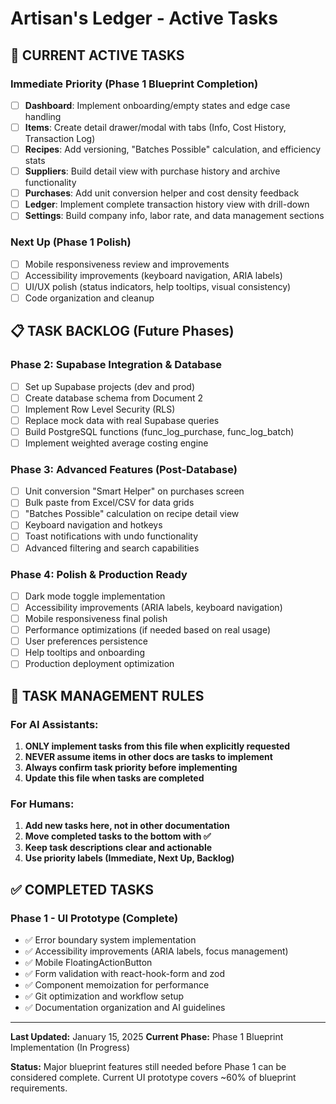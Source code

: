 # Artisan's Ledger - Active Tasks

## 🎯 CURRENT ACTIVE TASKS

### Immediate Priority (Phase 1 Blueprint Completion)

- [ ] **Dashboard**: Implement onboarding/empty states and edge case handling
- [ ] **Items**: Create detail drawer/modal with tabs (Info, Cost History, Transaction Log)
- [ ] **Recipes**: Add versioning, "Batches Possible" calculation, and efficiency stats
- [ ] **Suppliers**: Build detail view with purchase history and archive functionality
- [ ] **Purchases**: Add unit conversion helper and cost density feedback
- [ ] **Ledger**: Implement complete transaction history view with drill-down
- [ ] **Settings**: Build company info, labor rate, and data management sections

### Next Up (Phase 1 Polish)

- [ ] Mobile responsiveness review and improvements
- [ ] Accessibility improvements (keyboard navigation, ARIA labels)
- [ ] UI/UX polish (status indicators, help tooltips, visual consistency)
- [ ] Code organization and cleanup

## 📋 TASK BACKLOG (Future Phases)

### Phase 2: Supabase Integration & Database
- [ ] Set up Supabase projects (dev and prod) 
- [ ] Create database schema from Document 2
- [ ] Implement Row Level Security (RLS)
- [ ] Replace mock data with real Supabase queries
- [ ] Build PostgreSQL functions (func_log_purchase, func_log_batch)
- [ ] Implement weighted average costing engine

### Phase 3: Advanced Features (Post-Database)
- [ ] Unit conversion "Smart Helper" on purchases screen
- [ ] Bulk paste from Excel/CSV for data grids
- [ ] "Batches Possible" calculation on recipe detail view
- [ ] Keyboard navigation and hotkeys
- [ ] Toast notifications with undo functionality
- [ ] Advanced filtering and search capabilities

### Phase 4: Polish & Production Ready
- [ ] Dark mode toggle implementation
- [ ] Accessibility improvements (ARIA labels, keyboard navigation)
- [ ] Mobile responsiveness final polish
- [ ] Performance optimizations (if needed based on real usage)
- [ ] User preferences persistence
- [ ] Help tooltips and onboarding
- [ ] Production deployment optimization

## 🚨 TASK MANAGEMENT RULES

### For AI Assistants:

1. **ONLY implement tasks from this file when explicitly requested**
2. **NEVER assume items in other docs are tasks to implement**
3. **Always confirm task priority before implementing**
4. **Update this file when tasks are completed**

### For Humans:

1. **Add new tasks here, not in other documentation**
2. **Move completed tasks to the bottom with ✅**
3. **Keep task descriptions clear and actionable**
4. **Use priority labels (Immediate, Next Up, Backlog)**

## ✅ COMPLETED TASKS

### Phase 1 - UI Prototype (Complete)

- ✅ Error boundary system implementation
- ✅ Accessibility improvements (ARIA labels, focus management)
- ✅ Mobile FloatingActionButton
- ✅ Form validation with react-hook-form and zod
- ✅ Component memoization for performance
- ✅ Git optimization and workflow setup
- ✅ Documentation organization and AI guidelines

---

**Last Updated:** January 15, 2025
**Current Phase:** Phase 1 Blueprint Implementation (In Progress)

**Status:** Major blueprint features still needed before Phase 1 can be considered complete. Current UI prototype covers ~60% of blueprint requirements.
